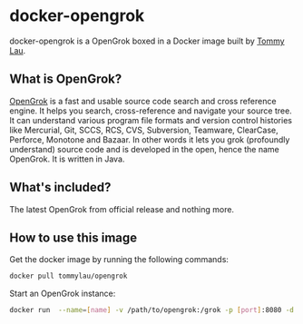 # docker-opengrok

docker-opengrok is a OpenGrok boxed in a Docker image built by [Tommy Lau](http://tommy.net.cn/).

## What is OpenGrok?

[OpenGrok](https://opengrok.github.io/OpenGrok/) is a fast and usable source code search and cross reference engine. It helps you search, cross-reference and navigate your source tree. It can understand various program file formats and version control histories like Mercurial, Git, SCCS, RCS, CVS, Subversion, Teamware, ClearCase, Perforce, Monotone and Bazaar. In other words it lets you grok (profoundly understand) source code and is developed in the open, hence the name OpenGrok. It is written in Java.

## What's included?

The latest OpenGrok from official release and nothing more.

## How to use this image

Get the docker image by running the following commands:

```bash
docker pull tommylau/opengrok
```

Start an OpenGrok instance:

```bash
docker run  --name=[name] -v /path/to/opengrok:/grok -p [port]:8080 -d --privileged tommylau/opengrok
```
